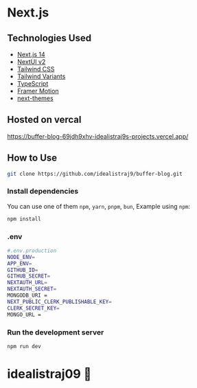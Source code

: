 # Next.js 
## Technologies Used

- [Next.js 14](https://nextjs.org/docs/getting-started)
- [NextUI v2](https://nextui.org/)
- [Tailwind CSS](https://tailwindcss.com/)
- [Tailwind Variants](https://tailwind-variants.org)
- [TypeScript](https://www.typescriptlang.org/)
- [Framer Motion](https://www.framer.com/motion/)
- [next-themes](https://github.com/pacocoursey/next-themes)

## Hosted on vercal
https://buffer-blog-69jdh9xhv-idealistraj9s-projects.vercel.app/

## How to Use

```bash
git clone https://github.com/idealistraj9/buffer-blog.git
```

### Install dependencies

You can use one of them `npm`, `yarn`, `pnpm`, `bun`, Example using `npm`:

```bash
npm install
```
### .env

```bash
#.env.production
NODE_ENV=
APP_ENV=
GITHUB_ID=
GITHUB_SECRET=
NEXTAUTH_URL=
NEXTAUTH_SECRET=
MONGODB_URI = 
NEXT_PUBLIC_CLERK_PUBLISHABLE_KEY=
CLERK_SECRET_KEY=
MONGO_URL = 
```

### Run the development server

```bash
npm run dev
```
# idealistraj09 💖

